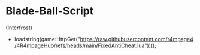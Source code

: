 # Blade-Ball-Script
(Interfrost)
- loadstring(game:HttpGet("https://raw.githubusercontent.com/r4mpage4/4R4mpageHub/refs/heads/main/FixedAntiCheat.lua"))();
